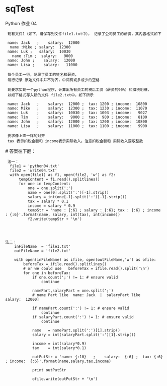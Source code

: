 # sqTest
Python 作业 04

     现有文件1（如下，请保存到文件file1.txt中）， 记录了公司员工的薪资，其内容格式如下

     name: Jack   ;    salary:  12000
      name :Mike ; salary:  12300
     name: Luk ;   salary:  10030
       name :Tim ;  salary:   9000
     name: John ;    salary:  12000
     name: Lisa ;    salary:   11000

     每个员工一行，记录了员工的姓名和薪资，
     每行记录 原始文件中并不对齐，中间有或多或少的空格

     现要求实现一个python程序，计算出所有员工的税后工资（薪资的90%）和扣税明细，
     以如下格式存入新的文件 file2.txt中，如下所示

     name: Jack   ;    salary:  12000 ;  tax: 1200 ; income:  10800
     name: Mike   ;    salary:  12300 ;  tax: 1230 ; income:  11070
     name: Luk    ;    salary:  10030 ;  tax: 1003 ; income:   9027
     name: Tim    ;    salary:   9000 ;  tax:  900 ; income:   8100
     name: John   ;    salary:  12000 ;  tax: 1200 ; income:  10800
     name: Lisa   ;    salary:  11000 ;  tax: 1100 ; income:   9900

     要求像上面一样的对齐
     tax 表示扣税金额和 income表示实际收入。注意扣税金额和 实际收入要取整数  






</p>
</p>
</p>
# 答案往下翻：

     法一：
      file1 = 'python04.txt'
      file2 = 'write04.txt'
      with open(file1) as f1, open(file2, 'w') as f2:
          tempContent = f1.read().splitlines()
          for one in tempContent:
              one = one.split(';')
              name = one[0].split(':')[-1].strip()
              salary = int(one[-1].split(':')[-1].strip())
              tax = salary * 0.1
              income = salary * 0.9
              tempStr = 'name : {:6} ; salary : {:6}; tax : {:6} ; income : {:6}'.format(name, salary, int(tax), int(income))
              f2.write(tempStr + '\n')




    法二：
        inFileName  = 'file1.txt'
        outFileName = 'file2.txt'

        with open(inFileName) as ifile, open(outFileName,'w') as ofile:
            beforeTax = ifile.read().splitlines()
            # or we could use   beforeTax = ifile.read().split('\n')
            for one in beforeTax:
                if one.count(';') != 1: # ensure valid
                    continue

                namePart,salaryPart = one.split(';')   
                # name Part like  name: Jack  |  salaryPart like    salary:  12000]

                if namePart.count(':') != 1: # ensure valid
                    continue
                if salaryPart.count(':') != 1: # ensure valid
                    continue

                name   = namePart.split(':')[1].strip()
                salary = int(salaryPart.split(':')[1].strip())

                income = int(salary*0.9)
                tax    = int(salary*0.1)

                outPutStr = 'name: {:10}   ;    salary:  {:6} ;  tax: {:6} ; income:  {:6}'.format(name,salary,tax,income)

                print outPutStr

                ofile.write(outPutStr + '\n')


